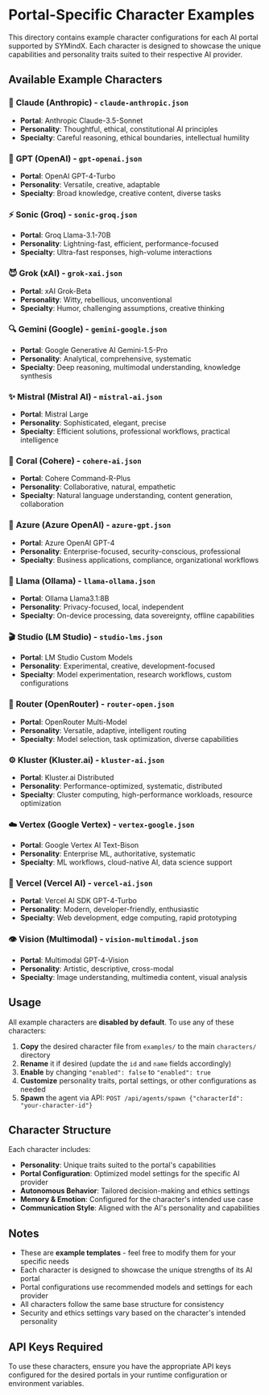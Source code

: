 # Portal-Specific Character Examples

This directory contains example character configurations for each AI portal supported by SYMindX. Each character is designed to showcase the unique capabilities and personality traits suited to their respective AI provider.

## Available Example Characters

### 🤖 **Claude (Anthropic)** - `claude-anthropic.json`

- **Portal**: Anthropic Claude-3.5-Sonnet
- **Personality**: Thoughtful, ethical, constitutional AI principles
- **Specialty**: Careful reasoning, ethical boundaries, intellectual humility

### 🧠 **GPT (OpenAI)** - `gpt-openai.json`

- **Portal**: OpenAI GPT-4-Turbo
- **Personality**: Versatile, creative, adaptable
- **Specialty**: Broad knowledge, creative content, diverse tasks

### ⚡ **Sonic (Groq)** - `sonic-groq.json`

- **Portal**: Groq Llama-3.1-70B
- **Personality**: Lightning-fast, efficient, performance-focused
- **Specialty**: Ultra-fast responses, high-volume interactions

### 😈 **Grok (xAI)** - `grok-xai.json`

- **Portal**: xAI Grok-Beta
- **Personality**: Witty, rebellious, unconventional
- **Specialty**: Humor, challenging assumptions, creative thinking

### 🔍 **Gemini (Google)** - `gemini-google.json`

- **Portal**: Google Generative AI Gemini-1.5-Pro
- **Personality**: Analytical, comprehensive, systematic
- **Specialty**: Deep reasoning, multimodal understanding, knowledge synthesis

### ✨ **Mistral (Mistral AI)** - `mistral-ai.json`

- **Portal**: Mistral Large
- **Personality**: Sophisticated, elegant, precise
- **Specialty**: Efficient solutions, professional workflows, practical intelligence

### 🌊 **Coral (Cohere)** - `cohere-ai.json`

- **Portal**: Cohere Command-R-Plus
- **Personality**: Collaborative, natural, empathetic
- **Specialty**: Natural language understanding, content generation, collaboration

### 🏢 **Azure (Azure OpenAI)** - `azure-gpt.json`

- **Portal**: Azure OpenAI GPT-4
- **Personality**: Enterprise-focused, security-conscious, professional
- **Specialty**: Business applications, compliance, organizational workflows

### 🦙 **Llama (Ollama)** - `llama-ollama.json`

- **Portal**: Ollama Llama3.1:8B
- **Personality**: Privacy-focused, local, independent
- **Specialty**: On-device processing, data sovereignty, offline capabilities

### 🎬 **Studio (LM Studio)** - `studio-lms.json`

- **Portal**: LM Studio Custom Models
- **Personality**: Experimental, creative, development-focused
- **Specialty**: Model experimentation, research workflows, custom configurations

### 🔀 **Router (OpenRouter)** - `router-open.json`

- **Portal**: OpenRouter Multi-Model
- **Personality**: Versatile, adaptive, intelligent routing
- **Specialty**: Model selection, task optimization, diverse capabilities

### ⚙️ **Kluster (Kluster.ai)** - `kluster-ai.json`

- **Portal**: Kluster.ai Distributed
- **Personality**: Performance-optimized, systematic, distributed
- **Specialty**: Cluster computing, high-performance workloads, resource optimization

### ☁️ **Vertex (Google Vertex)** - `vertex-google.json`

- **Portal**: Google Vertex AI Text-Bison
- **Personality**: Enterprise ML, authoritative, systematic
- **Specialty**: ML workflows, cloud-native AI, data science support

### 🚀 **Vercel (Vercel AI)** - `vercel-ai.json`

- **Portal**: Vercel AI SDK GPT-4-Turbo
- **Personality**: Modern, developer-friendly, enthusiastic
- **Specialty**: Web development, edge computing, rapid prototyping

### 👁️ **Vision (Multimodal)** - `vision-multimodal.json`

- **Portal**: Multimodal GPT-4-Vision
- **Personality**: Artistic, descriptive, cross-modal
- **Specialty**: Image understanding, multimedia content, visual analysis

## Usage

All example characters are **disabled by default**. To use any of these characters:

1. **Copy** the desired character file from `examples/` to the main `characters/` directory
2. **Rename** it if desired (update the `id` and `name` fields accordingly)
3. **Enable** by changing `"enabled": false` to `"enabled": true`
4. **Customize** personality traits, portal settings, or other configurations as needed
5. **Spawn** the agent via API: `POST /api/agents/spawn {"characterId": "your-character-id"}`

## Character Structure

Each character includes:

- **Personality**: Unique traits suited to the portal's capabilities
- **Portal Configuration**: Optimized model settings for the specific AI provider
- **Autonomous Behavior**: Tailored decision-making and ethics settings
- **Memory & Emotion**: Configured for the character's intended use case
- **Communication Style**: Aligned with the AI's personality and capabilities

## Notes

- These are **example templates** - feel free to modify them for your specific needs
- Each character is designed to showcase the unique strengths of its AI portal
- Portal configurations use recommended models and settings for each provider
- All characters follow the same base structure for consistency
- Security and ethics settings vary based on the character's intended personality

## API Keys Required

To use these characters, ensure you have the appropriate API keys configured for the desired portals in your runtime configuration or environment variables.
